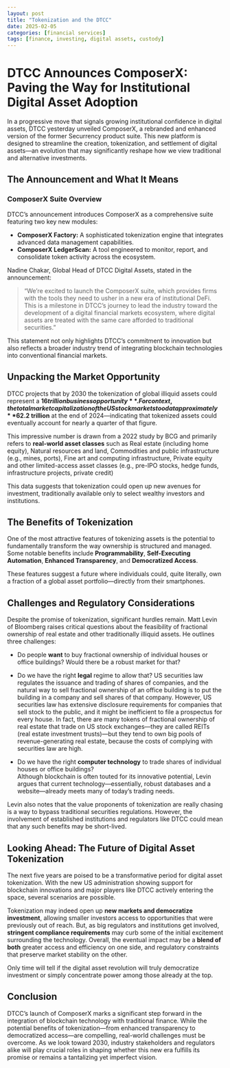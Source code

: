 ```yaml
---
layout: post
title: "Tokenization and the DTCC"
date: 2025-02-05
categories: [financial services]
tags: [finance, investing, digital assets, custody]
---
```


# DTCC Announces ComposerX: Paving the Way for Institutional Digital Asset Adoption

In a progressive move that signals growing institutional confidence in digital assets, DTCC yesterday unveiled ComposerX, a rebranded and enhanced version of the former Securrency product suite. This new platform is designed to streamline the creation, tokenization, and settlement of digital assets—an evolution that may significantly reshape how we view traditional and alternative investments.

## The Announcement and What It Means

### ComposerX Suite Overview

DTCC’s announcement introduces ComposerX as a comprehensive suite featuring two key new modules:

- **ComposerX Factory:** A sophisticated tokenization engine that integrates advanced data management capabilities.
- **ComposerX LedgerScan:** A tool engineered to monitor, report, and consolidate token activity across the ecosystem.

Nadine Chakar, Global Head of DTCC Digital Assets, stated in the announcement:

> “We’re excited to launch the ComposerX suite, which provides firms with the tools they need to usher in a new era of institutional DeFi. This is a milestone in DTCC’s journey to lead the industry toward the development of a digital financial markets ecosystem, where digital assets are treated with the same care afforded to traditional securities.”

This statement not only highlights DTCC’s commitment to innovation but also reflects a broader industry trend of integrating blockchain technologies into conventional financial markets.

## Unpacking the Market Opportunity

DTCC projects that by 2030 the tokenization of global illiquid assets could represent a **$16 trillion business opportunity**. For context, the total market capitalization of the US stock market stood at approximately **$62.2 trillion** at the end of 2024—indicating that tokenized assets could eventually account for nearly a quarter of that figure.

This impressive number is drawn from a 2022 study by BCG and primarily refers to **real-world asset classes** such as Real estate (including home equity), Natural resources and land, Commodities and public infrastructure (e.g., mines, ports), Fine art and computing infrastructure, Private equity and other limited-access asset classes (e.g., pre-IPO stocks, hedge funds, infrastructure projects, private credit)

This data suggests that tokenization could open up new avenues for investment, traditionally available only to select wealthy investors and institutions.

## The Benefits of Tokenization

One of the most attractive features of tokenizing assets is the potential to fundamentally transform the way ownership is structured and managed. Some notable benefits include **Programmability**, **Self-Executing Automation**, **Enhanced Transparency**, and **Democratized Access**.

These features suggest a future where individuals could, quite literally, own a fraction of a global asset portfolio—directly from their smartphones.

## Challenges and Regulatory Considerations

Despite the promise of tokenization, significant hurdles remain. Matt Levin of Bloomberg raises critical questions about the feasibility of fractional ownership of real estate and other traditionally illiquid assets. He outlines three challenges:

- Do people **want** to buy fractional ownership of individual houses or office buildings? Would there be a robust market for that?

- Do we have the right **legal** regime to allow that? US securities law regulates the issuance and trading of shares of companies, and the natural way to sell fractional ownership of an office building is to put the building in a company and sell shares of that company. However, US securities law has extensive disclosure requirements for companies that sell stock to the public, and it might be inefficient to file a prospectus for every house. In fact, there are many tokens of fractional ownership of real estate that trade on US stock exchanges—they are called REITs (real estate investment trusts)—but they tend to own big pools of revenue-generating real estate, because the costs of complying with securities law are high.

- Do we have the right **computer technology** to trade shares of individual houses or office buildings?  
Although blockchain is often touted for its innovative potential, Levin argues that current technology—essentially, robust databases and a website—already meets many of today’s trading needs.

Levin also notes that the value proponents of tokenization are really chasing is a way to bypass traditional securities regulations. However, the involvement of established institutions and regulators like DTCC could mean that any such benefits may be short-lived.

## Looking Ahead: The Future of Digital Asset Tokenization

The next five years are poised to be a transformative period for digital asset tokenization. With the new US administration showing support for blockchain innovations and major players like DTCC actively entering the space, several scenarios are possible. 

Tokenization may indeed open up **new markets and democratize investment**, allowing smaller investors access to opportunities that were previously out of reach. But, as big regulators and institutions get involved, **stringent compliance requirements** may curb some of the initial excitement surrounding the technology. Overall, the eventual impact may be a **blend of both** greater access and efficiency on one side, and regulatory constraints that preserve market stability on the other.

Only time will tell if the digital asset revolution will truly democratize investment or simply concentrate power among those already at the top.

## Conclusion

DTCC’s launch of ComposerX marks a significant step forward in the integration of blockchain technology with traditional finance. While the potential benefits of tokenization—from enhanced transparency to democratized access—are compelling, real-world challenges must be overcome. As we look toward 2030, industry stakeholders and regulators alike will play crucial roles in shaping whether this new era fulfills its promise or remains a tantalizing yet imperfect vision.
